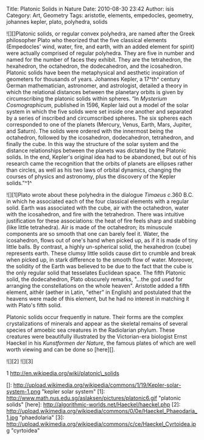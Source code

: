 Title: Platonic Solids in Nature
Date: 2010-08-30 23:42
Author: isis
Category: Art, Geometry
Tags: aristotle, elements, empedocles, geometry, johannes kepler, plato, polyhedra, solids

![][]Platonic solids, or regular convex polyhedra, are named after the
Greek philosopher Plato who theorized that the five classical elements
(Empedocles' wind, water, fire, and earth, with an added element for
spirit) were actually comprised of regular polyhedra. They are five in
number and named for the number of faces they exhibit. They are the
tetrahedron, the hexahedron, the octahedron, the dodecahedron, and the
icosahedron. Platonic solids have been the metaphysical and aesthetic
inspiration of geometers for thousands of years. Johannes Kepler, a
17^th^ century German mathematician, astronomer, and astrologist,
detailed a theory in which the relational distances between the
planetary orbits is given by circumscribing the platonic solids within
spheres. “In *Mysterium Cosmographicum*, published in 1596, Kepler laid
out a model of the solar system in which the five solids were set inside
one another and separated by a series of inscribed and circumscribed
spheres. The six spheres each corresponded to one of the planets
(Mercury, Venus, Earth, Mars, Jupiter, and Saturn). The solids were
ordered with the innermost being the octahedron, followed by the
icosahedron, dodecahedron, tetrahedron, and finally the cube. In this
way the structure of the solar system and the distance relationships
between the planets was dictated by the Platonic solids. In the end,
Kepler's original idea had to be abandoned, but out of his research came
the recognition that the orbits of planets are ellipses rather than
circles, as well as his two laws of orbital dynamics, changing the
courses of physics and astronomy, plus the discovery of the Kepler
solids.”^1^

![][1]Plato wrote about these polyhedra in the dialogue *Timaeus*
*c*.360 B.C. in which he associated each of the four classical elements
with a regular solid. Earth was associated with the cube, air with the
octahedron, water with the icosahedron, and fire with the tetrahedron.
There was intuitive justification for these associations: the heat of
fire feels sharp and stabbing (like little tetrahedra). Air is made of
the octahedron; its minuscule components are so smooth that one can
barely feel it. Water, the icosahedron, flows out of one's hand when
picked up, as if it is made of tiny little balls. By contrast, a highly
un-spherical solid, the hexahedron (cube) represents earth. These clumsy
little solids cause dirt to crumble and break when picked up, in stark
difference to the smooth flow of water. Moreover, the solidity of the
Earth was believed to be due to the fact that the cube is the only
regular solid that tesselates Euclidean space. The fifth Platonic solid,
the dodecahedron, Plato obscurely remarks, "...the god used for
arranging the constellations on the whole heaven". Aristotle added a
fifth element, aithêr (aether in Latin, "ether" in English) and
postulated that the heavens were made of this element, but he had no
interest in matching it with Plato's fifth solid.

Platonic solids occur frequently in nature. Their forms are the complex
crystalizations of minerals and appear as the skeletal remains of
several species of amoebic sea creatures in the Radiolarian phylum.
These creatures were beautifully illustrated by the Victorian-era
biologist Ernst Haeckel in his *Kunstformen der Nature*, the famous
plates of which are well worth viewing and can be done so [here][].

![][2] ![][3]

1 http://en.wikipedia.org/wiki/platonic\_solids

  []: http://upload.wikimedia.org/wikipedia/commons/1/19/Kepler-solar-system-1.png
    "kepler solar system"
  [1]: http://www.math.nus.edu.sg/aslaksen/pictures/platonic6.gif
    "platonic solids"
  [here]: http://algorithmic-worlds.net/Haeckel/haeckel.php
  [2]: http://upload.wikimedia.org/wikipedia/commons/0/0e/Haeckel_Phaeodaria_1.jpg
    "phaedolaria"
  [3]: http://upload.wikimedia.org/wikipedia/commons/c/ce/Haeckel_Cyrtoidea.jpg
    "cyrtoidea"
